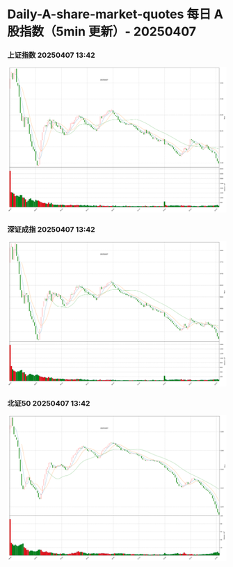 
# Daily-A-share-market-quotes 每日 A 股指数（5min 更新）- 20250407

### 上证指数 20250407 13:42
![](./fig/2025/4/20250407-sh000001.png)

### 深证成指 20250407 13:42
![](./fig/2025/4/20250407-sz399001.png)

### 北证50 20250407 13:42
![](./fig/2025/4/20250407-bj899050.png)
